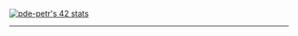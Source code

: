 <a href="https://github.com/oakoudad/badge42"><img src="https://badge.mediaplus.ma/greenbinary/pde-petr?1337Badge=off&UM6P=off" alt="pde-petr's 42 stats" /></a>

---
<!--END_SECTION:README-->









